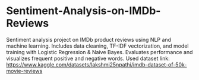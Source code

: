 # Sentiment-Analysis-on-IMDb-Reviews
Sentiment analysis project on IMDb product reviews using NLP and machine learning. Includes data cleaning, TF-IDF vectorization, and model training with Logistic Regression &amp; Naive Bayes. Evaluates performance and visualizes frequent positive and negative words.
Used dataset link: https://www.kaggle.com/datasets/lakshmi25npathi/imdb-dataset-of-50k-movie-reviews
